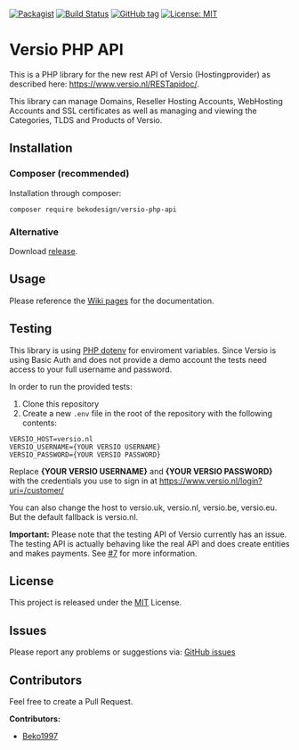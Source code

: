 [![Packagist](https://img.shields.io/packagist/dt/bekodesign/versio-php-api.svg)](https://packagist.org/packages/bekodesign/versio-php-api)
[![Build Status](https://travis-ci.org/BekoDesign/versio-php-api.svg?branch=master)](https://travis-ci.org/BekoDesign/versio-php-api)
[![GitHub tag](https://img.shields.io/github/tag/bekodesign/versio-php-api.svg)](https://github.com/BekoDesign/versio-php-api/releases)
[![License: MIT](https://img.shields.io/badge/License-MIT-yellow.svg)](https://opensource.org/licenses/MIT)

# Versio PHP API
This is a PHP library for the new rest API of Versio (Hostingprovider) as described here: https://www.versio.nl/RESTapidoc/.

This library can manage Domains, Reseller Hosting Accounts, WebHosting Accounts and SSL certificates as well as managing 
and viewing the Categories, TLDS and Products of Versio.

## Installation

### Composer (recommended)

Installation through composer:
````
composer require bekodesign/versio-php-api
````


### Alternative

Download [release](https://github.com/bekodesign/Versio-PHP-API/releases "Github releases").

## Usage

Please reference the [Wiki pages](https://github.com/BekoDesign/Versio-PHP-API/wiki) for the documentation.

## Testing

This library is using [PHP dotenv](https://github.com/vlucas/phpdotenv) for enviroment variables. 
Since Versio is using Basic Auth and does not provide a demo account the tests need access to your full username and password.

In order to run the provided tests:
1. Clone this repository
2. Create a new ``.env`` file in the root of the repository with the following contents:

````
VERSIO_HOST=versio.nl
VERSIO_USERNAME={YOUR VERSIO USERNAME}
VERSIO_PASSWORD={YOUR VERSIO PASSWORD}
````
Replace **{YOUR VERSIO USERNAME}** and **{YOUR VERSIO PASSWORD}** with the credentials you use to sign in 
at https://www.versio.nl/login?uri=/customer/

You can also change the host to versio.uk, versio.nl, versio.be, versio.eu. But the default fallback is versio.nl. 

**Important:** Please note that the testing API of Versio currently has an issue. The testing API is actually behaving like the real API and does create entities and makes payments. See [#7](https://github.com/BekoDesign/versio-php-api/issues/7) for more information.

## License

This project is released under the [MIT](https://github.com/beko1997/Versio-PHP-API/blob/master/LICENSE) License.

## Issues

Please report any problems or suggestions via: [GitHub issues](https://github.com/BekoDesign/Versio-PHP-API/issues)

## Contributors
Feel free to create a Pull Request.

**Contributors:**
 - [Beko1997](https://github.com/beko1997)
